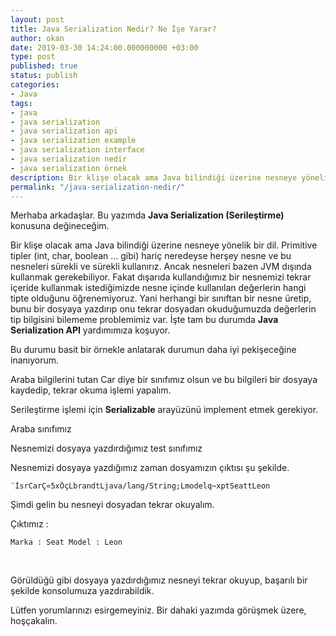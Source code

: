 ```yaml
---
layout: post
title: Java Serialization Nedir? Ne İşe Yarar?
author: okan
date: 2019-03-30 14:24:00.000000000 +03:00
type: post
published: true
status: publish
categories:
- Java
tags:
- java
- java serialization
- java serialization api
- java serialization example
- java serialization interface
- java serialization nedir
- java serialization örnek
description: Bir klişe olacak ama Java bilindiği üzerine nesneye yönelik bir dil. İşte tam bu durumda Java Serialization API yardımımıza koşuyor.
permalink: "/java-serialization-nedir/"
---
```

Merhaba arkadaşlar. Bu yazımda **Java Serialization (Serileştirme)** konusuna değineceğim.

Bir klişe olacak ama Java bilindiği üzerine nesneye yönelik bir dil. Primitive tipler (int, char, boolean ... gibi) hariç neredeyse herşey nesne ve bu nesneleri sürekli ve sürekli kullanırız. Ancak nesneleri bazen JVM dışında kullanmak gerekebiliyor. Fakat dışarıda kullandığımız bir nesnemizi tekrar içeride kullanmak istediğimizde nesne içinde kullanılan değerlerin hangi tipte olduğunu öğrenemiyoruz. Yani herhangi bir sınıftan bir nesne üretip, bunu bir dosyaya yazdırıp onu tekrar dosyadan okuduğumuzda değerlerin tip bilgisini bilememe problemimiz var. İşte tam bu durumda **Java Serialization API** yardımımıza koşuyor.

Bu durumu basit bir örnekle anlatarak durumun daha iyi pekişeceğine inanıyorum.

Araba bilgilerini tutan Car diye bir sınıfımız olsun ve bu bilgileri bir dosyaya kaydedip, tekrar okuma işlemi yapalım.

Serileştirme işlemi için **Serializable** arayüzünü implement etmek gerekiyor.

Araba sınıfımız  
<script src="https://gist.github.com/OkanUzun/aea5cffbf2d374b30ac7860309d4f1ad.js"></script>

Nesnemizi dosyaya yazdırdığımız test sınıfımız  
<script src="https://gist.github.com/OkanUzun/6eafaf21285606e56285dbac337ebed4.js"></script>

Nesnemizi dosyaya yazdığımız zaman dosyamızın çıktısı şu şekilde.

```
¨ÌsrCarÇ«5xÕçLbrandtLjava/lang/String;Lmodelq~xptSeattLeon
```

Şimdi gelin bu nesneyi dosyadan tekrar okuyalım.  
<script src="https://gist.github.com/OkanUzun/2f3dac9a7385fe345b532d6a406ccd54.js"></script>

Çıktımız :

```
Marka : Seat Model : Leon
```

&nbsp;

Görüldüğü gibi dosyaya yazdırdığımız nesneyi tekrar okuyup, başarılı bir şekilde konsolumuza yazdırabildik.

Lütfen yorumlarınızı esirgemeyiniz. Bir dahaki yazımda görüşmek üzere, hoşçakalın.

